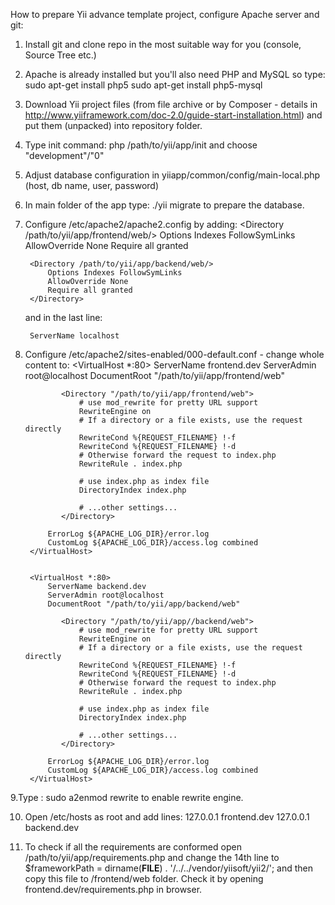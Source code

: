How to prepare Yii advance template project, configure Apache server and git:

1. Install git and clone repo in the most suitable way for you (console, Source Tree etc.)

2. Apache is already installed but you'll also need PHP and MySQL so type:
        sudo apt-get install php5
        sudo apt-get install php5-mysql

3. Download Yii project files (from file archive or by Composer - details in http://www.yiiframework.com/doc-2.0/guide-start-installation.html) and put them (unpacked) into repository folder.

4. Type init command:
        php /path/to/yii/app/init
    and choose "development"/"0"

5. Adjust database configuration in yiiapp/common/config/main-local.php (host, db name, user, password)

6. In main folder of the app type:
        ./yii migrate
    to prepare the database.

7. Configure /etc/apache2/apache2.config by adding:
        <Directory /path/to/yii/app/frontend/web/>
            Options Indexes FollowSymLinks
            AllowOverride None
            Require all granted
        </Directory>

        <Directory /path/to/yii/app/backend/web/>
            Options Indexes FollowSymLinks
            AllowOverride None
            Require all granted
        </Directory>

    and in the last line:

        ServerName localhost

8. Configure /etc/apache2/sites-enabled/000-default.conf - change whole content to:
        <VirtualHost *:80>
        	ServerName frontend.dev
        	ServerAdmin root@localhost
        	DocumentRoot "/path/to/yii/app/frontend/web"

               <Directory "/path/to/yii/app/frontend/web">
                   # use mod_rewrite for pretty URL support
                   RewriteEngine on
                   # If a directory or a file exists, use the request directly
                   RewriteCond %{REQUEST_FILENAME} !-f
                   RewriteCond %{REQUEST_FILENAME} !-d
                   # Otherwise forward the request to index.php
                   RewriteRule . index.php

                   # use index.php as index file
                   DirectoryIndex index.php

                   # ...other settings...
               </Directory>

        	ErrorLog ${APACHE_LOG_DIR}/error.log
        	CustomLog ${APACHE_LOG_DIR}/access.log combined
        </VirtualHost>


        <VirtualHost *:80>
        	ServerName backend.dev
        	ServerAdmin root@localhost
        	DocumentRoot "/path/to/yii/app/backend/web"

               <Directory "/path/to/yii/app//backend/web">
                   # use mod_rewrite for pretty URL support
                   RewriteEngine on
                   # If a directory or a file exists, use the request directly
                   RewriteCond %{REQUEST_FILENAME} !-f
                   RewriteCond %{REQUEST_FILENAME} !-d
                   # Otherwise forward the request to index.php
                   RewriteRule . index.php

                   # use index.php as index file
                   DirectoryIndex index.php

                   # ...other settings...
               </Directory>

        	ErrorLog ${APACHE_LOG_DIR}/error.log
        	CustomLog ${APACHE_LOG_DIR}/access.log combined
        </VirtualHost>

9.Type :
        sudo a2enmod rewrite
    to enable rewrite engine.

10. Open /etc/hosts as root and add lines:
        127.0.0.1 frontend.dev
        127.0.0.1 backend.dev

11. To check if all the requirements are conformed open /path/to/yii/app/requirements.php and change the 14th line to
        $frameworkPath = dirname(__FILE__) . '/../../vendor/yiisoft/yii2/';
    and then copy this file to /frontend/web folder. Check it by opening frontend.dev/requirements.php in browser.
